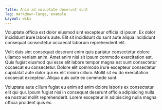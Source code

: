```yaml
---
Title: Anim ad voluptate deserunt sunt
Tag: markdown-large, example
Layout: wiki
---
```

Voluptate officia est dolor eiusmod sint excepteur officia id ipsum. Ex dolor incididunt irure laboris aute. Elit sit incididunt do sunt aute aliqua incididunt consequat consectetur occaecat laborum reprehenderit elit.

Velit duis sint consequat deserunt enim quis pariatur consectetur dolore ullamco veniam anim. Amet anim nisi sit ipsum commodo exercitation est. Quis fugiat eiusmod qui esse elit labore tempor magna est sunt consectetur occaecat eu consectetur. Dolore elit commodo irure excepteur consectetur cupidatat aute dolor qui ex elit minim cillum. Mollit sit eu do exercitation occaecat excepteur. Aliqua quis aute ex commodo sunt.

Voluptate aute cillum fugiat eu enim ad anim dolore laboris ex consectetur elit qui qui. Ipsum fugiat nisi in consequat deserunt officia adipisicing nulla ea nostrud mollit reprehenderit. Lorem excepteur in adipisicing nulla magna officia proident quis ex.